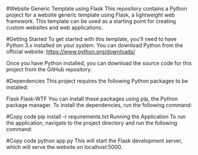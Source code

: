 #Website Generic Template using Flask
This repository contains a Python project for a website generic template using Flask, a lightweight web framework. This template can be used as a starting point for creating custom websites and web applications.

#Getting Started
To get started with this template, you'll need to have Python 3.x installed on your system. You can download Python from the official website: https://www.python.org/downloads/

Once you have Python installed, you can download the source code for this project from the GitHub repository.

#Dependencies
This project requires the following Python packages to be installed:

Flask
Flask-WTF
You can install these packages using pip, the Python package manager. To install the dependencies, run the following command:

#Copy code
pip install -r requirements.txt
Running the Application
To run the application, navigate to the project directory and run the following command:

#Copy code
python app.py
This will start the Flask development server, which will serve the website on localhost:5000.
